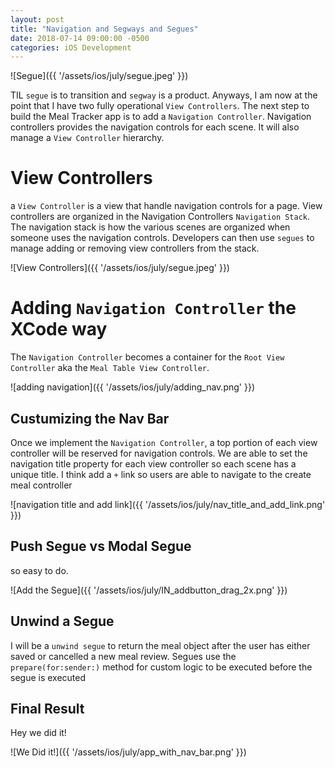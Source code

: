 ```yaml
---
layout: post
title: "Navigation and Segways and Segues"
date: 2018-07-14 09:00:00 -0500
categories: iOS Development 
---
```


![Segue]({{ '/assets/ios/july/segue.jpeg' }})

TIL `segue` is to transition and `segway` is a product. Anyways, I am now at the point that I have two fully operational `View Controllers`. The next step to build the Meal Tracker app is to add a `Navigation Controller`. Navigation controllers provides the navigation controls for each scene. It will also manage a `View Controller` hierarchy.

# View Controllers
a `View Controller` is a view that handle navigation controls for a page. View controllers are organized in the Navigation Controllers `Navigation Stack`. The  navigation stack is how the various scenes are organized when someone uses the navigation controls. Developers can then use `segues` to manage adding or removing view controllers from the stack. 


![View Controllers]({{ '/assets/ios/july/segue.jpeg' }})

# Adding `Navigation Controller` the XCode way
The `Navigation Controller` becomes a container for the `Root View Controller` aka the `Meal Table View Controller`. 

![adding navigation]({{ '/assets/ios/july/adding_nav.png' }})


## Custumizing the Nav Bar
Once we implement the `Navigation Controller`, a top portion of each view controller will be reserved for navigation controls. We are able to set the navigation title property for each view controller so each scene has a unique title. I think add a `+` link so users are able to navigate to the create meal controller

![navigation title and add link]({{ '/assets/ios/july/nav_title_and_add_link.png' }})


## Push Segue vs Modal Segue
so easy to do.

![Add the Segue]({{ '/assets/ios/july/IN_addbutton_drag_2x.png' }})

## Unwind a Segue
I will be a `unwind segue` to return the meal object after the user has either saved or cancelled a new meal review. Segues use the `prepare(for:sender:)` method for custom logic to be executed before the segue is executed 

## Final Result
Hey we did it!

![We Did it!]({{ '/assets/ios/july/app_with_nav_bar.png' }})

